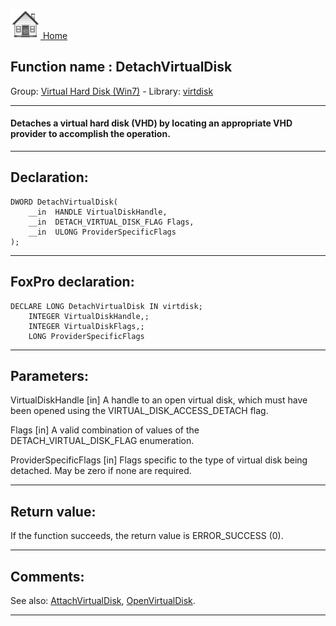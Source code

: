 [<img src="../../images/home.png"> Home ](https://github.com/VFPX/Win32API)  

## Function name : DetachVirtualDisk
Group: [Virtual Hard Disk (Win7)](../../functions_group.md#Virtual_Hard_Disk_(Win7))  -  Library: [virtdisk](../../Libraries.md#virtdisk)  
***  


#### Detaches a virtual hard disk (VHD) by locating an appropriate VHD provider to accomplish the operation.
***  


## Declaration:
```foxpro  
DWORD DetachVirtualDisk(
	__in  HANDLE VirtualDiskHandle,
	__in  DETACH_VIRTUAL_DISK_FLAG Flags,
	__in  ULONG ProviderSpecificFlags
);  
```  
***  


## FoxPro declaration:
```foxpro  
DECLARE LONG DetachVirtualDisk IN virtdisk;
	INTEGER VirtualDiskHandle,;
	INTEGER VirtualDiskFlags,;
	LONG ProviderSpecificFlags  
```  
***  


## Parameters:
VirtualDiskHandle [in]
A handle to an open virtual disk, which must have been opened using the VIRTUAL_DISK_ACCESS_DETACH flag.

Flags [in]
A valid combination of values of the DETACH_VIRTUAL_DISK_FLAG enumeration.

ProviderSpecificFlags [in]
Flags specific to the type of virtual disk being detached. May be zero if none are required.  
***  


## Return value:
If the function succeeds, the return value is ERROR_SUCCESS (0).  
***  


## Comments:
See also: [AttachVirtualDisk](../virtdisk/AttachVirtualDisk.md), [OpenVirtualDisk](../virtdisk/OpenVirtualDisk.md).  
  
***  

